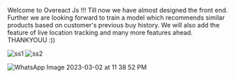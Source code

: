 Welcome to Overeact Js !!! Till now we have almost designed the front end. Further we are looking forward to train a model which recommends similar products based on customer's previous buy history. We will also add the feature of live location tracking and many more features ahead. THANKYOUU :))



![ss1](https://user-images.githubusercontent.com/92156797/222506437-8e6aee1d-0521-411c-8ab8-2e2ce555ce26.png)
![ss2](https://user-images.githubusercontent.com/92156797/222506484-b723ef2a-9749-4055-bb1c-4aa0a4b4caad.png)

![WhatsApp Image 2023-03-02 at 11 38 52 PM](https://user-images.githubusercontent.com/92156797/222515282-401c878b-1da4-483d-8d2f-730f8315688c.jpeg)
